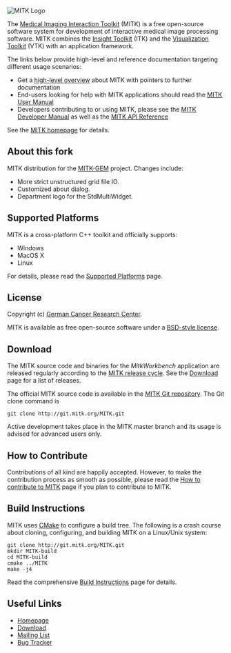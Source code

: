 ![MITK Logo][logo]

The [Medical Imaging Interaction Toolkit][mitk] (MITK) is a free open-source software
system for development of interactive medical image processing software. MITK
combines the [Insight Toolkit][itk] (ITK) and the [Visualization Toolkit][vtk] (VTK) with an application framework.

The links below provide high-level and reference documentation targeting different
usage scenarios:

 - Get a [high-level overview][mitk-overview] about MITK with pointers to further
   documentation
 - End-users looking for help with MITK applications should read the
   [MITK User Manual][mitk-usermanual]
 - Developers contributing to or using MITK, please see the [MITK Developer Manual][mitk-devmanual]
   as well as the [MITK API Reference][mitk-apiref]

See the [MITK homepage][mitk] for details.

About this fork
--------------------
MITK distribution for the [MITK-GEM](https://github.com/araex/mitk-gem) project. Changes include:

 - More strict unstructured grid file IO.
 - Customized about dialog.
 - Department logo for the StdMultiWidget.

Supported Platforms
-----------------------------

MITK is a cross-platform C++ toolkit and officially supports:

 - Windows
 - MacOS X
 - Linux

For details, please read the [Supported Platforms][platforms] page.

License
-----------

Copyright (c) [German Cancer Research Center][dkfz].

MITK is available as free open-source software under a [BSD-style license][license].

Download
---------

The MITK source code and binaries for the *MitkWorkbench* application are released regularly according to the [MITK release cycle][release-cycle]. See the [Download][download] page for a list of releases.

The official MITK source code is available in the [MITK Git repository][gitweb]. The Git clone command is

    git clone http://git.mitk.org/MITK.git

Active development takes place in the MITK master branch and its usage is advised for advanced users only.

How to Contribute
--------------

Contributions of all kind are happily accepted. However, to make the contribution process as smooth as possible, please read the [How to contribute to MITK][contribute] page if you plan to contribute to MITK.


Build Instructions
------------------------

MITK uses [CMake][cmake] to configure a build tree. The following is a crash course about cloning, configuring, and building MITK on a Linux/Unix system:

    git clone http://git.mitk.org/MITK.git
    mkdir MITK-build
    cd MITK-build
    cmake ../MITK
    make -j4

Read the comprehensive [Build Instructions][build] page for details.

Useful Links
------------------

 - [Homepage][mitk]
 - [Download][download]
 - [Mailing List][mailinglist]
 - [Bug Tracker][bugs]


[logo]: https://github.com/MITK/MITK/raw/master/mitk.png
[mitk]: http://mitk.org
[itk]: http://www.itk.org
[vtk]: http://www.vtk.org
[mitk-overview]: http://docs.mitk.org/2016.03/Overview.html
[mitk-usermanual]: http://docs.mitk.org/2016.03/UserManualPortal.html
[mitk-devmanual]: http://docs.mitk.org/2016.03/DeveloperManualPortal.html
[mitk-apiref]: http://docs.mitk.org/2016.03/usergroup0.html
[platforms]: http://docs.mitk.org/2016.03/SupportedPlatformsPage.html
[dkfz]: http://www.dkfz.de
[license]: http://mitk.org/git/?p=MITK.git;a=blob_plain;f=LICENSE.txt
[release-cycle]: http://mitk.org/MitkReleaseCycle
[download]: http://mitk.org/Download
[gitweb]: http://mitk.org/git/?p=MITK.git
[contribute]: http://mitk.org/How_to_contribute
[cmake]: http://www.cmake.org
[build]: http://docs.mitk.org/2016.03/BuildInstructionsPage.html
[mailinglist]: http://mitk.org/Mailinglist
[bugs]: http://bugs.mitk.org/
